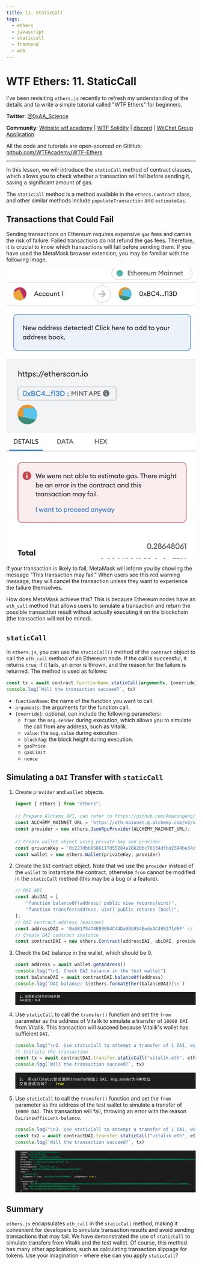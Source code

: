 ```yaml
---
title: 11. StaticCall
tags:
  - ethers
  - javascript
  - staticcall
  - frontend
  - web
---
```


# WTF Ethers: 11. StaticCall

I've been revisiting `ethers.js` recently to refresh my understanding of the details and to write a simple tutorial called "WTF Ethers" for beginners.

**Twitter**: [@0xAA_Science](https://twitter.com/0xAA_Science)

**Community**: [Website wtf.academy](https://wtf.academy) | [WTF Solidity](https://github.com/AmazingAng/WTFSolidity) | [discord](https://discord.gg/5akcruXrsk) | [WeChat Group Application](https://docs.google.com/forms/d/e/1FAIpQLSe4KGT8Sh6sJ7hedQRuIYirOoZK_85miz3dw7vA1-YjodgJ-A/viewform?usp=sf_link)

All the code and tutorials are open-sourced on GitHub: [github.com/WTFAcademy/WTF-Ethers](https://github.com/WTFAcademy/WTF-Ethers)

-----

In this lesson, we will introduce the `staticCall` method of contract classes, which allows you to check whether a transaction will fail before sending it, saving a significant amount of gas.

The `staticCall` method is a method available in the `ethers.Contract` class, and other similar methods include `populateTransaction` and `estimateGas`.

## Transactions that Could Fail

Sending transactions on Ethereum requires expensive `gas` fees and carries the risk of failure. Failed transactions do not refund the gas fees. Therefore, it is crucial to know which transactions will fail before sending them. If you have used the MetaMask browser extension, you may be familiar with the following image.

![Your Transaction May Fail!](img/11-1.png)

If your transaction is likely to fail, MetaMask will inform you by showing the message "This transaction may fail." When users see this red warning message, they will cancel the transaction unless they want to experience the failure themselves.

How does MetaMask achieve this? This is because Ethereum nodes have an `eth_call` method that allows users to simulate a transaction and return the possible transaction result without actually executing it on the blockchain (the transaction will not be mined).

## `staticCall`

In `ethers.js`, you can use the `staticCall()` method of the `contract` object to call the `eth_call` method of an Ethereum node. If the call is successful, it returns `true`; if it fails, an error is thrown, and the reason for the failure is returned. The method is used as follows:

```js
const tx = await contract.functionName.staticCall(arguments, {override})
console.log(`Will the transaction succeed?`, tx)
```

- `functionName`: the name of the function you want to call.
- `arguments`: the arguments for the function call.
- `{override}`: optional, can include the following parameters:
    - `from`: the `msg.sender` during execution, which allows you to simulate the call from any address, such as Vitalik.
    - `value`: the `msg.value` during execution.
    - `blockTag`: the block height during execution.
    - `gasPrice`
    - `gasLimit`
    - `nonce`

## Simulating a `DAI` Transfer with `staticCall`

1. Create `provider` and `wallet` objects.
    ```js
    import { ethers } from "ethers";

    // Prepare Alchemy API, can refer to https://github.com/AmazingAng/WTFSolidity/blob/main/Topics/Tools/TOOL04_Alchemy/readme.md 
    const ALCHEMY_MAINNET_URL = 'https://eth-mainnet.g.alchemy.com/v2/oKmOQKbneVkxgHZfibs-iFhIlIAl6HDN';
    const provider = new ethers.JsonRpcProvider(ALCHEMY_MAINNET_URL);

    // Create wallet object using private key and provider
    const privateKey = '0x227dbb8586117d55284e26620bc76534dfbd2394be34cf4a09cb775d593b6f2b'
    const wallet = new ethers.Wallet(privateKey, provider)
    ```

2. Create the `DAI` contract object. Note that we use the `provider` instead of the `wallet` to instantiate the contract, otherwise `from` cannot be modified in the `staticCall` method (this may be a bug or a feature).

    ```js
    // DAI ABI
    const abiDAI = [
        "function balanceOf(address) public view returns(uint)",
        "function transfer(address, uint) public returns (bool)",
    ];
    // DAI contract address (mainnet)
    const addressDAI = '0x6B175474E89094C44Da98b954EedeAC495271d0F' // DAI Contract
    // Create DAI contract instance
    const contractDAI = new ethers.Contract(addressDAI, abiDAI, provider)
    ```

3. Check the `DAI` balance in the wallet, which should be 0.

    ```js
    const address = await wallet.getAddress()
    console.log("\n1. Check DAI balance in the test wallet")
    const balanceDAI = await contractDAI.balanceOf(address)
    console.log(`DAI balance: ${ethers.formatEther(balanceDAI)}\n`)
    ```
    ![Wallet DAI Balance](img/11-2.png)

4. Use `staticCall` to call the `transfer()` function and set the `from` parameter as the address of Vitalik to simulate a transfer of `10000 DAI` from Vitalik. This transaction will succeed because Vitalik's wallet has sufficient `DAI`.

    ```js
    console.log("\n2. Use staticCall to attempt a transfer of 1 DAI, with msg.sender as the address of Vitalik")
    // Initiate the transaction
    const tx = await contractDAI.transfer.staticCall("vitalik.eth", ethers.parseEther("1"), {from:  await provider.resolveName("vitalik.eth")})
    console.log(`Will the transaction succeed?`, tx)
    ```
    ![Simulating a Transfer from Vitalik](img/11-3.png)

4. Use `staticCall` to call the `transfer()` function and set the `from` parameter as the address of the test wallet to simulate a transfer of `10000 DAI`. This transaction will fail, throwing an error with the reason `Dai/insufficient-balance`.

    ```js
    console.log("\n3. Use staticCall to attempt a transfer of 1 DAI, with msg.sender as the address of the test wallet")
    const tx2 = await contractDAI.transfer.staticCall("vitalik.eth", ethers.parseEther("10000"), {from: address})
    console.log(`Will the transaction succeed?`, tx)
    ```
    ![Simulating a Transfer from the Test Wallet](img/11-4.png)

## Summary
`ethers.js` encapsulates `eth_call` in the `staticCall` method, making it convenient for developers to simulate transaction results and avoid sending transactions that may fail. We have demonstrated the use of `staticCall` to simulate transfers from Vitalik and the test wallet. Of course, this method has many other applications, such as calculating transaction slippage for tokens. Use your imagination - where else can you apply `staticCall`?